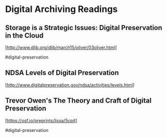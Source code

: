 # Digital Archiving Readings

## Storage is a Strategic Issues: Digital Preservation in the Cloud
[http://www.dlib.org/dlib/march15/oliver/03oliver.html]

\#digital-preservation

## NDSA Levels of Digital Preservation
[http://www.digitalpreservation.gov/ndsa/activities/levels.html]

## Trevor Owen's The Theory and Craft of Digital Preservation
[https://osf.io/preprints/lissa/5cpjt]

\#digital-preservation
